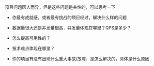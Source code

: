 项目问题因人而异，但是这些问题是共性的，可以思考一下

* 你最有成就感，或者最有挑战的项目经过，解决什么样的问题

* 数据量很大还是并发量很高，并发量体现在哪里？QPS是多少？

* 怎么提高可用性的？

* 技术难点体现在哪里？

* 你的项目有没有出现什么重大事故/故障，是怎么解决的，具体是什么原因
